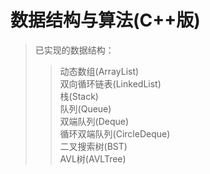 # 数据结构与算法(C++版)  
>已实现的数据结构：  
>>动态数组(ArrayList)    
>>双向循环链表(LinkedList)  
>>栈(Stack)  
>>队列(Queue)  
>>双端队列(Deque)  
>>循环双端队列(CircleDeque)  
>>二叉搜索树(BST)  
>>AVL树(AVLTree)  